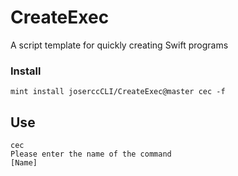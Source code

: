 # CreateExec

A script template for quickly creating Swift programs

### Install

```
mint install joserccCLI/CreateExec@master cec -f
```

## Use

```
cec
Please enter the name of the command
[Name]
```

